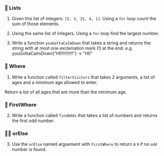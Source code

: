 ### 🍋 Lists

1. Given this list of integers: `[5, 3, 15, 4, 1]`.
   Using a `for` loop count the sum of those elements.

2. Using the same list of integers.
   Using a `for` loop find the largest number.

3. Write a function `youGottaCalmDown` that takes a string and returns the string with at most one exclamation mark (!) at the end.
   e.g.
   youGottaCalmDown("HI!!!!!!!!!!") -> "HI!"

### 🍋 Where

1. Write a function called `filterVisitors` that takes 2 arguments, a list of ages and a minimum age allowed to enter.

Return a list of all ages that are more than the minimum age.

### 🍋 FirstWhere

2. Write a function called `findOdds` that takes a list of numbers and returns the first odd number.

### 🤼‍♂️ orElse

3. Use the `orElse` named arguement with `FirstWhere` to return a `0` if no `odd` number is found.
